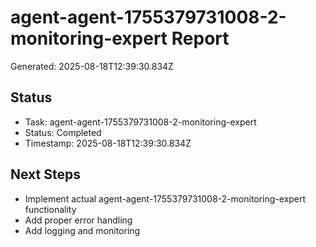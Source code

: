 # agent-agent-1755379731008-2-monitoring-expert Report

Generated: 2025-08-18T12:39:30.834Z

## Status
- Task: agent-agent-1755379731008-2-monitoring-expert
- Status: Completed
- Timestamp: 2025-08-18T12:39:30.834Z

## Next Steps
- Implement actual agent-agent-1755379731008-2-monitoring-expert functionality
- Add proper error handling
- Add logging and monitoring
